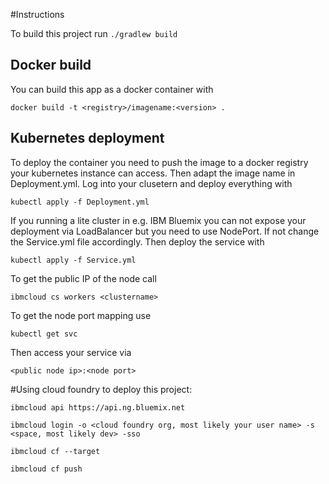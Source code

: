 #Instructions

To build this project run `./gradlew build`
## Docker build
You can build this app as a docker container with

```
docker build -t <registry>/imagename:<version> .
```

## Kubernetes deployment
To deploy the container you need to push the image to a docker registry your kubernetes instance can access.
Then adapt the image name in Deployment.yml. Log into your clusetern and deploy everything with

```
kubectl apply -f Deployment.yml
```

If you running a lite cluster in e.g. IBM Bluemix you can not expose your deployment via LoadBalancer but you need to use
NodePort. If not change the Service.yml file accordingly. Then deploy the service with

```
kubectl apply -f Service.yml
```

To get the public IP of the node call

```
ibmcloud cs workers <clustername>
```

To get the node port mapping use 

```
kubectl get svc
```

Then access your service via

```
<public node ip>:<node port>
```

#Using cloud foundry to deploy this project:

`ibmcloud api https://api.ng.bluemix.net`

`ibmcloud login -o <cloud foundry org, most likely your user name> -s <space, most likely dev> -sso`

`ibmcloud cf --target`

`ibmcloud cf push`



